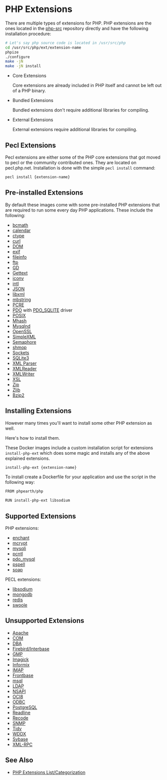 # PHP Extensions

There are multiple types of extensions for PHP. PHP extensions are the ones
located in the [php-src](https://github.com/php/php-src) repository directly and
have the following installation procedure:

```bash
# Let's say php source code is located in /usr/src/php
cd /usr/src/php/ext/extension-name
phpize
./configure
make -jN
make -jN install
```

* Core Extensions

  Core extensions are already included in PHP itself and cannot be left out of a
  PHP binary.

* Bundled Extensions

  Bundled extensions don't require additional libraries for compiling.

* External Extensions

  External extensions require additional libraries for compiling.

## Pecl Extensions

Pecl extensions are either some of the PHP core extensions that got moved to pecl
or the community contributed ones. They are located on pecl.php.net. Installation
is done with the simple `pecl install` command:

```bash
pecl install {extension-name}
```

## Pre-installed Extensions

By default these images come with some pre-installed PHP extensions that are
required to run some every day PHP applications. These include the following:

* [bcmath](http://php.net/manual/en/book.bc.php)
* [calendar](http://php.net/manual/en/book.calendar.php)
* [ctype](http://php.net/manual/en/book.ctype.php)
* [curl](http://php.net/manual/en/book.curl.php)
* [DOM](http://php.net/manual/en/book.dom.php)
* [exif](http://php.net/manual/en/book.exif.php)
* [fileinfo](http://php.net/manual/en/book.fileinfo.php)
* [ftp](http://php.net/manual/en/book.ftp.php)
* [GD](http://php.net/manual/en/book.image.php)
* [Gettext](http://php.net/manual/en/book.gettext.php)
* [iconv](http://php.net/manual/en/book.iconv.php)
* [intl](http://php.net/manual/en/book.intl.php)
* [JSON](http://php.net/manual/en/book.json.php)
* [libxml](http://php.net/manual/en/book.libxml.php)
* [mbstring](http://php.net/manual/en/book.mbstring.php)
* [PCRE](http://php.net/manual/en/book.pcre.php)
* [PDO](http://php.net/manual/en/book.pdo.php) with [PDO_SQLITE](http://php.net/manual/en/ref.pdo-sqlite.php) driver
* [POSIX](http://php.net/manual/en/book.posix.php)
* [Mhash](http://php.net/manual/en/book.mhash.php)
* [Mysqlnd](http://php.net/manual/en/book.mysqlnd.php)
* [OpenSSL](http://php.net/manual/en/book.openssl.php)
* [SimpleXML](http://php.net/manual/en/book.simplexml.php)
* [Semaphore](http://php.net/manual/en/book.sem.php)
* [shmop](http://php.net/manual/en/book.shmop.php)
* [Sockets](http://php.net/manual/en/book.sockets.php)
* [SQLite3](http://php.net/manual/en/book.sqlite3.php)
* [XML Parser](http://php.net/manual/en/book.xml.php)
* [XMLReader](http://php.net/manual/en/book.xmlreader.php)
* [XMLWriter](http://php.net/manual/en/book.xmlwriter.php)
* [XSL](http://php.net/manual/en/book.xsl.php)
* [Zip](http://php.net/manual/en/book.zip.php)
* [Zlib](http://php.net/manual/en/book.zlib.php)
* [Bzip2](http://php.net/manual/en/book.bzip2.php)

## Installing Extensions

However many times you'll want to install some other PHP extension as well.

Here's how to install them.

These Docker images include a custom installation script for extensions
`install-php-ext` which does some magic and installs any of the above explained
extensions.

```bash
install-php-ext {extension-name}
```

To install create a Dockerfile for your application and use the script in the following way:

```bash
FROM phpearth/php

RUN install-php-ext libsodium
```

## Supported Extensions

PHP extensions:

* [enchant](http://php.net/manual/en/book.enchant.php)
* [mcrypt](http://php.net/manual/en/book.mcrypt.php)
* [mysqli](http://php.net/manual/en/book.mysqli.php)
* [pcntl](http://php.net/manual/en/book.pcntl.php)
* [pdo_mysql](http://php.net/manual/en/ref.pdo-mysql.php)
* [pspell](http://php.net/manual/en/book.pspell.php)
* [soap](http://php.net/manual/en/extensions.php)

PECL extensions:

* [libsodium](https://github.com/jedisct1/libsodium-php)
* [mongodb](http://docs.php.net/manual/en/set.mongodb.php)
* [redis](https://github.com/phpredis/phpredis/)
* [swoole](https://github.com/swoole/swoole-src)

## Unsupported Extensions

* [Apache](http://php.net/manual/en/book.apache.php)
* [COM](http://php.net/manual/en/book.com.php)
* [DBA](http://php.net/manual/en/book.dba.php)
* [Firebird/Interbase](http://php.net/manual/en/book.ibase.php)
* [GMP](http://php.net/manual/en/book.gmp.php)
* [Imagick](http://php.net/manual/en/book.imagick.php)
* [Informix](http://php.net/manual/en/book.ifx.php)
* [IMAP](http://php.net/manual/en/book.imap.php)
* [Frontbase](http://php.net/manual/en/book.fbsql.php)
* [msql](http://php.net/manual/en/book.msql.php)
* [LDAP](http://php.net/manual/en/book.ldap.php)
* [NSAPI](http://php.net/manual/en/book.nsapi.php)
* [OCI8](http://php.net/manual/en/book.oci8.php)
* [ODBC](http://php.net/manual/en/book.uodbc.php)
* [PostgreSQL](http://php.net/manual/en/book.pgsql.php)
* [Readline](http://php.net/manual/en/book.readline.php)
* [Recode](http://php.net/manual/en/book.recode.php)
* [SNMP](http://php.net/manual/en/book.snmp.php)
* [Tidy](http://php.net/manual/en/book.tidy.php)
* [WDDX](http://php.net/manual/en/book.wddx.php)
* [Sybase](http://php.net/manual/en/book.sybase.php)
* [XML-RPC](http://php.net/manual/en/book.xmlrpc.php)

## See Also

* [PHP Extensions List/Categorization](http://php.net/manual/en/extensions.php)
